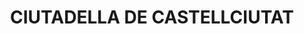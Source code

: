 ---
layout: test
title:  "CIUTADELLA DE CASTELLCIUTAT"
collections: ["patrimoni-arquitectonic", "bcin-existents"]
coordinates:
  - group1:
        - [1.441957615099112, 42.352719654425449]
        - [1.442057155297369, 42.352515727477765]
        - [1.441967159722508, 42.352424381479921]
        - [1.441736985108212, 42.35247424170992]
        - [1.441730535595859, 42.352621438137589]
        - [1.441957615099112, 42.352719654425449]
  - group2:
        - [1.441183124860567, 42.35262484363804]
        - [1.44117970967045, 42.352626466138332]
        - [1.441302922373347, 42.352466254239147]
        - [1.441336620586243, 42.352468381383218]
        - [1.441336785517863, 42.35246170785927]
        - [1.441526097464938, 42.352449261318462]
        - [1.441504387845433, 42.352417256273313]
        - [1.441531667977367, 42.352405944568687]
        - [1.441499165416014, 42.352355434429306]
        - [1.441560391039904, 42.352336239515637]
        - [1.441406216242469, 42.352110505197366]
        - [1.441420501032162, 42.352101520239557]
        - [1.441472811755983, 42.352078866277445]
        - [1.44163240522945, 42.351994251007937]
        - [1.441610071548044, 42.351964740909587]
        - [1.441660297707713, 42.351935382754668]
        - [1.44167563042066, 42.351952280608202]
        - [1.441696745416109, 42.351940050582229]
        - [1.441810734446263, 42.351879849235956]
        - [1.441838055508834, 42.351866869071124]
        - [1.441940674258305, 42.351811519866516]
        - [1.442041043557088, 42.351756139996937]
        - [1.442069542265948, 42.351786568270491]
        - [1.442251245786021, 42.351990979562082]
        - [1.441987214681966, 42.352181823035458]
        - [1.442115283038166, 42.352280362213371]
        - [1.44238388910425, 42.352063712014157]
        - [1.442428108808792, 42.352004230953803]
        - [1.44243866320618, 42.351986850472244]
        - [1.44244580247497, 42.351971092528878]
        - [1.442445131066581, 42.351952725045813]
        - [1.442443211410483, 42.351939347427809]
        - [1.441942254918192, 42.351405988465928]
        - [1.441916656341379, 42.351394792410709]
        - [1.441881813438648, 42.35139348435046]
        - [1.441855782092949, 42.351399806289962]
        - [1.44161923498107, 42.351639421825226]
        - [1.441697776493096, 42.351738957107933]
        - [1.44156263142242, 42.351813056732965]
        - [1.441568554725565, 42.351846516097105]
        - [1.441513747590576, 42.351879149815304]
        - [1.441478171463689, 42.351861976715952]
        - [1.441338986558888, 42.351940193503701]
        - [1.441232959274435, 42.351860311533457]
        - [1.440845569936326, 42.351966862269201]
        - [1.440893904751239, 42.35203678075942]
        - [1.440905274885417, 42.3520319285781]
        - [1.441200703102054, 42.352459857454427]
        - [1.441098228743424, 42.352600323970414]
        - [1.441183124860567, 42.35262484363804]
  - group3:
        - [1.440377636568569, 42.351213228096583]
        - [1.440454161776344, 42.351121225715211]
        - [1.44037744975071, 42.351084299791545]
        - [1.440409284504226, 42.351048016188848]
        - [1.440486620697282, 42.351082447169887]
        - [1.440570058316884, 42.350983862979653]
        - [1.440479402074378, 42.350942157839306]
        - [1.440237779014681, 42.350954725371636]
        - [1.440252823493097, 42.351165216758758]
        - [1.440377636568569, 42.351213228096583]
---